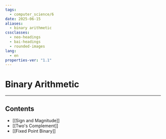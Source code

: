 ```yaml
---
tags:
  - computer_science/6
date: 2025-06-15
aliases:
  - binary arithmetic
cssclasses:
  - neo-headings
  - bai-headings
  - rounded-images
lang:
  - en
properties-ver: "1.1"
---
```

# Binary Arithmetic

***
## Contents
- [[Sign and Magnitude]]
- [[Two's Complement]]
- [[Fixed Point Binary]]